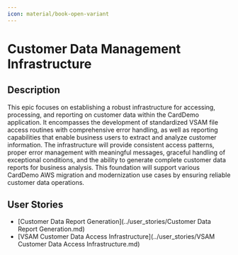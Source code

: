 ```yaml
---
icon: material/book-open-variant
---
```

# Customer Data Management Infrastructure

## Description
This epic focuses on establishing a robust infrastructure for accessing, processing, and reporting on customer data within the CardDemo application. It encompasses the development of standardized VSAM file access routines with comprehensive error handling, as well as reporting capabilities that enable business users to extract and analyze customer information. The infrastructure will provide consistent access patterns, proper error management with meaningful messages, graceful handling of exceptional conditions, and the ability to generate complete customer data reports for business analysis. This foundation will support various CardDemo AWS migration and modernization use cases by ensuring reliable customer data operations.

## User Stories
- [Customer Data Report Generation](../user_stories/Customer Data Report Generation.md)
- [VSAM Customer Data Access Infrastructure](../user_stories/VSAM Customer Data Access Infrastructure.md)